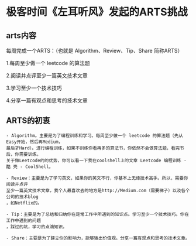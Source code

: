 # 极客时间《左耳听风》发起的ARTS挑战

## arts内容 ##

每周完成一个ARTS：（也就是 Algorithm、Review、Tip、Share 简称ARTS）

1.每周至少做一个 leetcode 的算法题

2.阅读并点评至少一篇英文技术文章

3.学习至少一个技术技巧

4.分享一篇有观点和思考的技术文章


## ARTS的初衷 ##

	- Algorithm。主要是为了编程训练和学习。每周至少做一个 leetcode 的算法题（先从Easy开始，然后再Medium，
	最后才Hard）。进行编程训练，如果不训练你看再多的算法书，你依然不会做算法题，看完书后，你需要训练。
	关于做Leetcode的的优势，你可以看一下我在coolshell上的文章 Leetcode 编程训练 - 酷 壳 - CoolShell。
	
	- Review：主要是为了学习英文，如果你的英文不行，你基本上无缘技术高手。所以，需要你阅读并点评
	至少一篇英文技术文章，我个人最喜欢去的地方是http://Medium.com（需要梯子）以及各个公司的技术blog
	，如Netflix的。
	
	- Tip：主要是为了总结和归纳你在是常工作中所遇到的知识点。学习至少一个技术技巧。你在工作中遇到的问题
	，踩过的坑，学习的点滴知识。
	
	- Share：主要是为了建立你的影响力，能够输出价值观。分享一篇有观点和思考的技术文章。